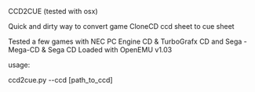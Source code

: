 CCD2CUE
(tested with osx)

Quick and dirty way to convert game CloneCD ccd sheet to cue sheet

Tested a few games with NEC PC Engine CD & TurboGrafx CD and Sega - Mega-CD & Sega CD
Loaded with OpenEMU v1.03

usage:

ccd2cue.py --ccd [path_to_ccd]


